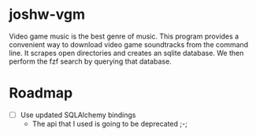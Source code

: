# joshw-vgm

Video game music is the best genre of music. This program provides a convenient way to download video game soundtracks from the command line. It scrapes open directories and creates an sqlite database. We then perform the fzf search by querying that database.


# Roadmap

* [ ] Use updated SQLAlchemy bindings
  * The api that I used is going to be deprecated ;-;
